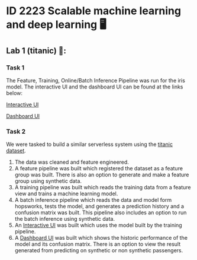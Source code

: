 # ID 2223 Scalable machine learning and deep learning 🖥️ 
## Lab 1 (titanic) 🚢:

### Task 1
The Feature, Training, Online/Batch Inference Pipeline was run for the iris model.
The interactive UI and the dashboard UI can be found at the links below:

[Interactive UI](https://huggingface.co/spaces/Nathanotal/iris)

[Dashboard UI](https://huggingface.co/spaces/Nathanotal/irisMonitor)

### Task 2
We were tasked to build a similar serverless system using the [titanic dataset](https://raw.githubusercontent.com/ID2223KTH/id2223kth.github.io/master/assignments/lab1/titanic.csv).

1. The data was cleaned and feature engineered. 
2. A feature pipeline was built which registered the dataset as a feature group was built. There is also an option to generate and make a feature group using synthetic data.
3. A training pipeline was built which reads the training data from a feature view and trains a machine learning model.
4. A batch inference pipeline which reads the data and model form hopsworks, tests the model, and generates a prediction history and a confusion matrix was built. This pipeline also includes an option to run the batch inference using synthetic data.
5. An [Interactive UI](https://huggingface.co/spaces/Nathanotal/titanic) was built which uses the model built by the training pipeline.
6. A [Dashboard UI](https://huggingface.co/spaces/Nathanotal/titanic_monitoring) was built which shows the historic performance of the model and its confusion matrix. There is an option to view the result generated from predicting on synthetic or non synthetic passengers.
